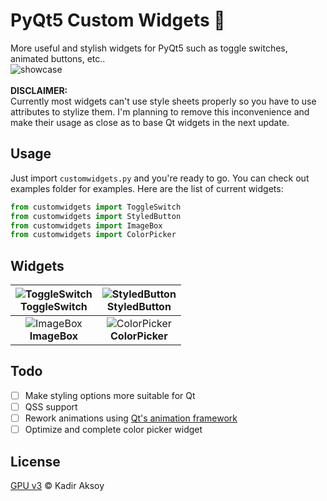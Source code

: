 # PyQt5 Custom Widgets 🧱
More useful and stylish widgets for PyQt5 such as toggle switches, animated buttons, etc.. \
![showcase](https://github.com/kadir014/pyqt5-custom-widgets/blob/main/examples/data/showcase.gif) \
\
**DISCLAIMER:** \
Currently most widgets can't use style sheets properly so you have to use attributes to stylize them. I'm planning to remove this inconvenience and make their usage as close as to base Qt widgets in the next update.

## Usage
Just import `customwidgets.py` and you're ready to go. You can check out examples folder for examples. Here are the list of current widgets:
```py
from customwidgets import ToggleSwitch
from customwidgets import StyledButton
from customwidgets import ImageBox
from customwidgets import ColorPicker
```

## Widgets
| ![ToggleSwitch](https://github.com/kadir014/pyqt5-custom-widgets/blob/main/examples/data/toggleswitch.gif) <br> ToggleSwitch | ![StyledButton](https://github.com/kadir014/pyqt5-custom-widgets/blob/main/examples/data/styledbutton.gif) <br> StyledButton |
| :---: | :---: |
| ![ImageBox](https://github.com/kadir014/pyqt5-custom-widgets/blob/main/examples/data/imagebox.png) <br> **ImageBox** | ![ColorPicker](https://github.com/kadir014/pyqt5-custom-widgets/blob/main/examples/dcolorpicker.png) <br> **ColorPicker** |

## Todo
 - [ ] Make styling options more suitable for Qt
 - [ ] QSS support
 - [ ] Rework animations using [Qt's animation framework](https://doc.qt.io/qtforpython/overviews/animation-overview.html)
 - [ ] Optimize and complete color picker widget

 ## License
 [GPU v3](LICENSE) © Kadir Aksoy
